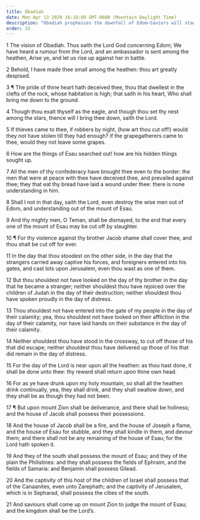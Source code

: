 ```yaml
---
title: Obadiah
date: Mon Apr 13 2020 16:18:09 GMT-0600 (Mountain Daylight Time)
description: "Obadiah prophesies the downfall of Edom—Saviors will stand upon Mount Zion."
order: 33
---
```


1 The vision of Obadiah. Thus saith the Lord God concerning Edom; We have heard a rumour from the Lord, and an ambassador is sent among the heathen, Arise ye, and let us rise up against her in battle.

2 Behold, I have made thee small among the heathen: thou art greatly despised.

3 ¶ The pride of thine heart hath deceived thee, thou that dwellest in the clefts of the rock, whose habitation is high; that saith in his heart, Who shall bring me down to the ground.

4 Though thou exalt thyself as the eagle, and though thou set thy nest among the stars, thence will I bring thee down, saith the Lord.

5 If thieves came to thee, if robbers by night, (how art thou cut off!) would they not have stolen till they had enough? if the grapegatherers came to thee, would they not leave some grapes.

6 How are the things of Esau searched out! how are his hidden things sought up.

7 All the men of thy confederacy have brought thee even to the border: the men that were at peace with thee have deceived thee, and prevailed against thee; they that eat thy bread have laid a wound under thee: there is none understanding in him.

8 Shall I not in that day, saith the Lord, even destroy the wise men out of Edom, and understanding out of the mount of Esau.

9 And thy mighty men, O Teman, shall be dismayed, to the end that every one of the mount of Esau may be cut off by slaughter.

10 ¶ For thy violence against thy brother Jacob shame shall cover thee, and thou shalt be cut off for ever.

11 In the day that thou stoodest on the other side, in the day that the strangers carried away captive his forces, and foreigners entered into his gates, and cast lots upon Jerusalem, even thou wast as one of them.

12 But thou shouldest not have looked on the day of thy brother in the day that he became a stranger; neither shouldest thou have rejoiced over the children of Judah in the day of their destruction; neither shouldest thou have spoken proudly in the day of distress.

13 Thou shouldest not have entered into the gate of my people in the day of their calamity; yea, thou shouldest not have looked on their affliction in the day of their calamity, nor have laid hands on their substance in the day of their calamity.

14 Neither shouldest thou have stood in the crossway, to cut off those of his that did escape; neither shouldest thou have delivered up those of his that did remain in the day of distress.

15 For the day of the Lord is near upon all the heathen: as thou hast done, it shall be done unto thee: thy reward shall return upon thine own head.

16 For as ye have drunk upon my holy mountain, so shall all the heathen drink continually, yea, they shall drink, and they shall swallow down, and they shall be as though they had not been.

17 ¶ But upon mount Zion shall be deliverance, and there shall be holiness; and the house of Jacob shall possess their possessions.

18 And the house of Jacob shall be a fire, and the house of Joseph a flame, and the house of Esau for stubble, and they shall kindle in them, and devour them; and there shall not be any remaining of the house of Esau; for the Lord hath spoken it.

19 And they of the south shall possess the mount of Esau; and they of the plain the Philistines: and they shall possess the fields of Ephraim, and the fields of Samaria: and Benjamin shall possess Gilead.

20 And the captivity of this host of the children of Israel shall possess that of the Canaanites, even unto Zarephath; and the captivity of Jerusalem, which is in Sepharad, shall possess the cities of the south.

21 And saviours shall come up on mount Zion to judge the mount of Esau; and the kingdom shall be the Lord’s.
